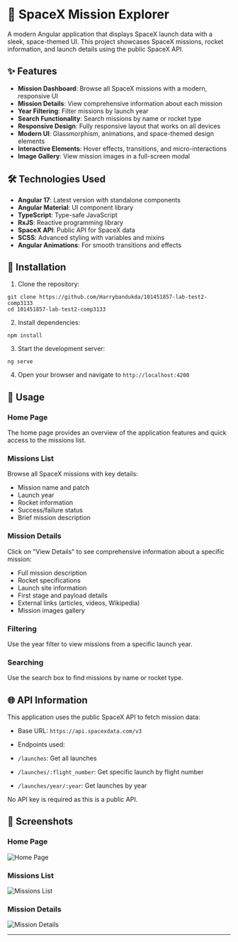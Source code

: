 # 🚀 SpaceX Mission Explorer

A modern Angular application that displays SpaceX launch data with a sleek, space-themed UI. This project showcases SpaceX missions, rocket information, and launch details using the public SpaceX API.

## ✨ Features

- **Mission Dashboard**: Browse all SpaceX missions with a modern, responsive UI
- **Mission Details**: View comprehensive information about each mission
- **Year Filtering**: Filter missions by launch year
- **Search Functionality**: Search missions by name or rocket type
- **Responsive Design**: Fully responsive layout that works on all devices
- **Modern UI**: Glassmorphism, animations, and space-themed design elements
- **Interactive Elements**: Hover effects, transitions, and micro-interactions
- **Image Gallery**: View mission images in a full-screen modal


## 🛠️ Technologies Used

- **Angular 17**: Latest version with standalone components
- **Angular Material**: UI component library
- **TypeScript**: Type-safe JavaScript
- **RxJS**: Reactive programming library
- **SpaceX API**: Public API for SpaceX data
- **SCSS**: Advanced styling with variables and mixins
- **Angular Animations**: For smooth transitions and effects

## 🚀 Installation

1. Clone the repository:

```shellscript
git clone https://github.com/Harrybandukda/101451857-lab-test2-comp3133
cd 101451857-lab-test2-comp3133
```


2. Install dependencies:

```shellscript
npm install
```


3. Start the development server:

```shellscript
ng serve
```


4. Open your browser and navigate to `http://localhost:4200`


## 📱 Usage

### Home Page

The home page provides an overview of the application features and quick access to the missions list.

### Missions List

Browse all SpaceX missions with key details:

- Mission name and patch
- Launch year
- Rocket information
- Success/failure status
- Brief mission description


### Mission Details

Click on "View Details" to see comprehensive information about a specific mission:

- Full mission description
- Rocket specifications
- Launch site information
- First stage and payload details
- External links (articles, videos, Wikipedia)
- Mission images gallery


### Filtering

Use the year filter to view missions from a specific launch year.

### Searching

Use the search box to find missions by name or rocket type.

## 🌐 API Information

This application uses the public SpaceX API to fetch mission data:

- Base URL: `https://api.spacexdata.com/v3`
- Endpoints used:

- `/launches`: Get all launches
- `/launches/:flight_number`: Get specific launch by flight number
- `/launches/year/:year`: Get launches by year

No API key is required as this is a public API.

## 📸 Screenshots

### Home Page
![Home Page](screenshot/HomePage.png)

### Missions List
![Missions List](screenshot/MissionPage.png)

### Mission Details
![Mission Details](screenshot/ViewDetailPage.png)



---
